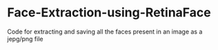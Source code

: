 # Face-Extraction-using-RetinaFace
Code for extracting and saving all the faces present in an image as a jepg/png file
